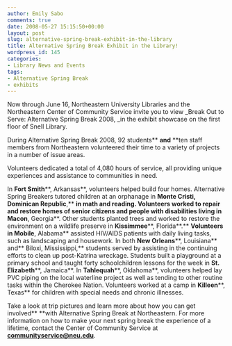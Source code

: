 ```yaml
---
author: Emily Sabo
comments: true
date: 2008-05-27 15:15:50+00:00
layout: post
slug: alternative-spring-break-exhibit-in-the-library
title: Alternative Spring Break Exhibit in the Library!
wordpress_id: 145
categories:
- Library News and Events
tags:
- Alternative Spring Break
- exhibits
---
```


Now through June 16, Northeastern University Libraries and the Northeastern Center of Community Service invite you to view _Break Out to Serve: Alternative Spring Break 2008, _in the exhibit showcase on the first floor of Snell Library.

During Alternative Spring Break 2008, 92 students** **and** **ten staff members from Northeastern volunteered their time to a variety of projects in a number of issue areas.

Volunteers dedicated a total of 4,080 hours of service, all providing unique experiences and assistance to communities in need.

In **Fort Smith****, Arkansas**, volunteers helped build four homes. Alternative Spring Breakers tutored children at an orphanage in **Monte Cristi, Dominican Republic**,** **in math and reading. Volunteers worked to repair and restore homes of senior citizens and people with disabilities living in **Macon****, Georgia**. Other students planted trees and worked to restore the environment on a wildlife preserve in **Kissimmee****, Florida**.** **Volunteers in **Mobile****, Alabama** assisted HIV/AIDS patients with daily living tasks, such as landscaping and housework. In both **New Orleans****, Louisiana** and** Biloxi, Mississippi,** students served by assisting in the continuing efforts to clean up post-Katrina wreckage. Students built a playground at a primary school and taught forty schoolchildren lessons for the week in **St. Elizabeth****, Jamaica**. In **Tahlequah****, Oklahoma**, volunteers helped lay PVC piping on the local waterline project as well as tending to other routine tasks within the Cherokee Nation. Volunteers worked at a camp in **Killeen****, Texas** for children with special needs and chronic illnesses.

Take a look at trip pictures and learn more about how you can get involved** **with Alternative Spring Break at Northeastern. For more information on how to make your next spring break the experience of a lifetime, contact the Center of Community Service at **communityservice@neu.edu**.
